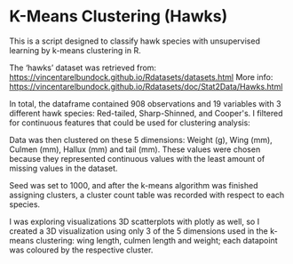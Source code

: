 # K-Means Clustering (Hawks)

This is a script designed to classify hawk species with unsupervised learning by k-means clustering in R.

The ‘hawks’ dataset was retrieved from: https://vincentarelbundock.github.io/Rdatasets/datasets.html
More info: https://vincentarelbundock.github.io/Rdatasets/doc/Stat2Data/Hawks.html

In total, the dataframe contained 908 observations and 19 variables with 3 different hawk species: Red-tailed, Sharp-Shinned, and Cooper's. 
I filtered for continuous features that could be used for clustering analysis: 

Data was then clustered on these 5 dimensions: Weight (g), Wing (mm), Culmen (mm), Hallux (mm) and tail (mm). These values were chosen because 
they represented continuous values with the least amount of missing values in the dataset.

Seed was set to 1000, and after the k-means algorithm was finished assigning clusters, a cluster count table was recorded with respect to each species.

I was exploring visualizations 3D scatterplots with plotly as well, so I created a 3D visualization using only 3 of the 5 dimensions used in the k-means clustering: 
wing length, culmen length and weight; each datapoint was coloured by the respective cluster.
